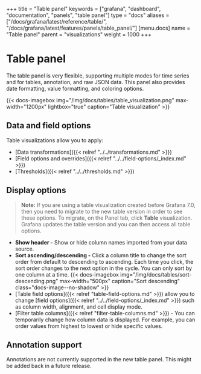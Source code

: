 +++
title = "Table panel"
keywords = ["grafana", "dashboard", "documentation", "panels", "table panel"]
type = "docs"
aliases = ["/docs/grafana/latest/reference/table/", "/docs/grafana/latest/features/panels/table_panel/"]
[menu.docs]
name = "Table panel"
parent = "visualizations"
weight = 1000
+++

# Table panel

The table panel is very flexible, supporting multiple modes for time series and for tables, annotation, and raw JSON data. This panel also provides date formatting, value formatting, and coloring options.

{{< docs-imagebox img="/img/docs/tables/table_visualization.png" max-width="1200px" lightbox="true" caption="Table visualization" >}}

## Data and field options

Table visualizations allow you to apply:

- [Data transformations]({{< relref "../../transformations.md" >}})
- [Field options and overrides]({{< relref "../../field-options/_index.md" >}})
- [Thresholds]({{< relref "../../thresholds.md" >}})

## Display options

> **Note:** If you are using a table visualization created before Grafana 7.0, then you need to migrate to the new table version in order to see these options. To migrate, on the Panel tab, click **Table** visualization. Grafana updates the table version and you can then access all table options.

- **Show header -** Show or hide column names imported from your data source.
- **Sort ascending/descending -** Click a column title to change the sort order from default to descending to ascending. Each time you click, the sort order changes to the next option in the cycle. You can only sort by one column at a time.
  {{< docs-imagebox img="/img/docs/tables/sort-descending.png" max-width="500px" caption="Sort descending" class="docs-image--no-shadow" >}}
- [Table field options]({{< relref "table-field-options.md" >}}) allow you to change [field options]({{< relref "../../field-options/_index.md" >}}) such as column width, alignment, and cell display mode.
- [Filter table columns]({{< relref "filter-table-columns.md" >}}) - You can temporarily change how column data is displayed. For example, you can order values from highest to lowest or hide specific values.

## Annotation support

Annotations are not currently supported in the new table panel. This might be added back in a future release.
